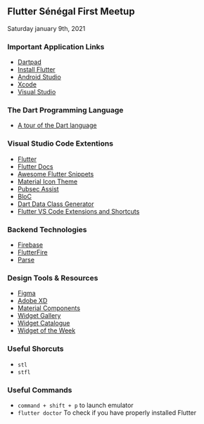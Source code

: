 ## Flutter Sénégal First Meetup
Saturday january 9th, 2021

### Important Application Links
* [Dartpad](https://dartpad.dev/)
* [Install Flutter](https://flutter.dev/docs/get-started/install)
* [Android Studio](https://developer.android.com/studio)
* [Xcode](https://apps.apple.com/us/app/xcode/id497799835?mt=12)
* [Visual Studio](https://code.visualstudio.com)

### The Dart Programming Language
* [A tour of the Dart language](https://dart.dev/guides/language/language-tour)


### Visual Studio Code Extentions
* [Flutter](https://marketplace.visualstudio.com/items?itemName=Dart-Code.flutter)
* [Flutter Docs](https://flutter.dev/docs/get-started/editor?tab=vscode)
* [Awesome Flutter Snippets](https://marketplace.visualstudio.com/items?itemName=Nash.awesome-flutter-snippets)
* [Material Icon Theme](https://marketplace.visualstudio.com/items?itemName=PKief.material-icon-theme)
* [Pubsec Assist](https://marketplace.visualstudio.com/items?itemName=jeroen-meijer.pubspec-assist)
* [BloC](https://marketplace.visualstudio.com/items?itemName=FelixAngelov.bloc)
* [Dart Data Class Generator](https://marketplace.visualstudio.com/items?itemName=BendixMa.dart-data-class-generator)
* [Flutter VS Code Extensions and Shortcuts](https://marcusng.com/blog/220685/flutter-vscode)

### Backend Technologies
* [Firebase](https://firebase.google.com/)
* [FlutterFire](https://firebase.flutter.dev/)
* [Parse](https://parseplatform.org/)

### Design Tools & Resources
* [Figma](https://www.figma.com/)
* [Adobe XD](https://www.adobe.com/products/xd.html)
* [Material Components](https://material.io/components?platform=flutter)
* [Widget Gallery](https://gallery.flutter.dev/#/)
* [Widget Catalogue](https://flutter.dev/docs/development/ui/widgets)
* [Widget of the Week](https://youtu.be/b_sQ9bMltGU)

### Useful Shorcuts
* ``` stl ```
* ``` stfl ```

### Useful Commands
* ``` command + shift + p ``` to launch emulator
* ``` flutter doctor ``` To check if you have properly installed Flutter
